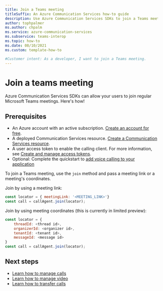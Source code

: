 ```yaml
---
title: Join a Teams meeting
titleSuffix: An Azure Communication Services how-to guide
description: Use Azure Communication Services SDKs to join a Teams meeting.
author: tophpalmer
ms.author: chpalm
ms.service: azure-communication-services
ms.subservice: teams-interop
ms.topic: how-to 
ms.date: 08/10/2021
ms.custom: template-how-to

#Customer intent: As a developer, I want to join a Teams meeting.
---
```


# Join a teams meeting

Azure Communication Services SDKs can allow your users to join regular Microsoft Teams meetings. Here's how!

## Prerequisites

- An Azure account with an active subscription. [Create an account for free](https://azure.microsoft.com/free/?WT.mc_id=A261C142F). 
- A deployed Communication Services resource. [Create a Communication Services resource](../../quickstarts/create-communication-resource.md).
- A user access token to enable the calling client. For more information, see [Create and manage access tokens](../../quickstarts/identity/access-tokens.md).
- Optional: Complete the quickstart to [add voice calling to your application](../../quickstarts/voice-video-calling/getting-started-with-calling.md)

To join a Teams meeting, use the `join` method and pass a meeting link or a meeting's coordinates.

Join by using a meeting link:

```js
const locator = { meetingLink: '<MEETING_LINK>'}
const call = callAgent.join(locator);
```

Join by using meeting coordinates (this is currently in limited preview):

```js
const locator = {
    threadId: <thread id>,
    organizerId: <organizer id>,
    tenantId: <tenant id>,
    messageId: <message id>
}
const call = callAgent.join(locator);
```

## Next steps
- [Learn how to manage calls](./manage-calls.md)
- [Learn how to manage video](./manage-video.md)
- [Learn how to transfer calls](./transfer-calls.md)
